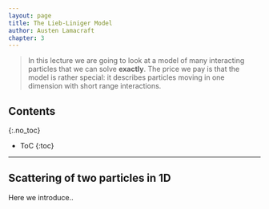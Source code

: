 ```yaml
---
layout: page
title: The Lieb-Liniger Model
author: Austen Lamacraft
chapter: 3
---
```

>In this lecture we are going to look at a model of many interacting particles that we can solve __exactly__. The price we pay is that the model is rather special: it describes particles moving in one dimension with short range interactions.

## Contents
{:.no_toc}

* ToC
{:toc}

---


## Scattering of two particles in 1D

Here we introduce..

